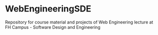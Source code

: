 # WebEngineeringSDE
Repository for course material and projects of Web Engineering lecture at FH Campus - Software Design and Engineering
